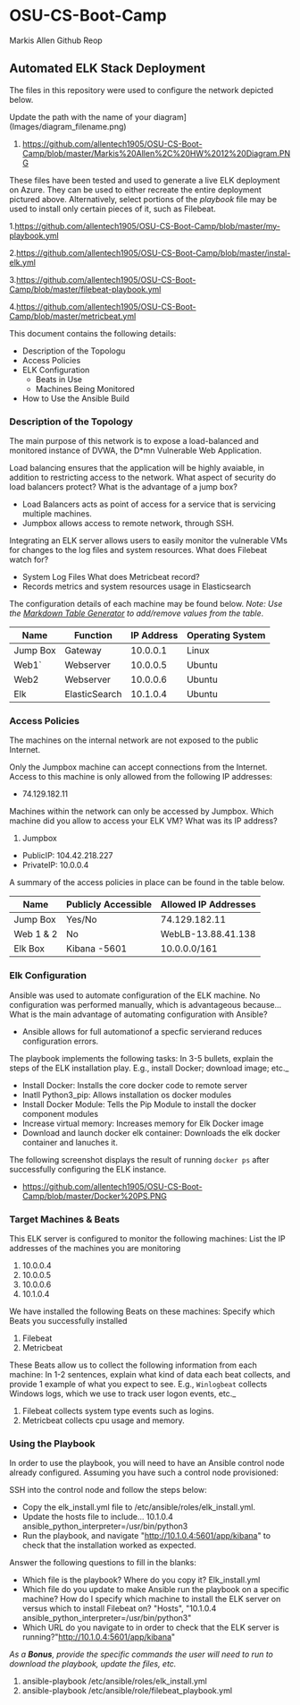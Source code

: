 # OSU-CS-Boot-Camp
Markis Allen Github  Reop
## Automated ELK Stack Deployment

The files in this repository were used to configure the network depicted below.

Update the path with the name of your diagram](Images/diagram_filename.png)
 1. https://github.com/allentech1905/OSU-CS-Boot-Camp/blob/master/Markis%20Allen%2C%20HW%2012%20Diagram.PNG

These files have been tested and used to generate a live ELK deployment on Azure. They can be used to either recreate the entire deployment pictured above. Alternatively, select portions of the _playbook_ file may be used to install only certain pieces of it, such as Filebeat.

  1.https://github.com/allentech1905/OSU-CS-Boot-Camp/blob/master/my-playbook.yml
  
  2.https://github.com/allentech1905/OSU-CS-Boot-Camp/blob/master/instal-elk.yml
  
  3.https://github.com/allentech1905/OSU-CS-Boot-Camp/blob/master/filebeat-playbook.yml
  
  4.https://github.com/allentech1905/OSU-CS-Boot-Camp/blob/master/metricbeat.yml

This document contains the following details:
- Description of the Topologu
- Access Policies
- ELK Configuration
  - Beats in Use
  - Machines Being Monitored
- How to Use the Ansible Build


### Description of the Topology

The main purpose of this network is to expose a load-balanced and monitored instance of DVWA, the D*mn Vulnerable Web Application.

Load balancing ensures that the application will be highly avaiable, in addition to restricting access to the network.
What aspect of security do load balancers protect? What is the advantage of a jump box?
- Load Balancers acts as point of access for a service that is servicing multiple machines. 
- Jumpbox allows access to remote network, through SSH.

Integrating an ELK server allows users to easily monitor the vulnerable VMs for changes to the log files and system resources.
What does Filebeat watch for? 
- System Log Files
What does Metricbeat record? 
- Records metrics and system resources usage in Elasticsearch

The configuration details of each machine may be found below.
_Note: Use the [Markdown Table Generator](http://www.tablesgenerator.com/markdown_tables) to add/remove values from the table_.

| Name     | Function | IP Address | Operating System |
|----------|----------|------------|------------------|
| Jump Box | Gateway  | 10.0.0.1   | Linux            |
| Web1`    | Webserver| 10.0.0.5   | Ubuntu           |
| Web2     | Webserver| 10.0.0.6   | Ubuntu           |
| Elk	     |ElasticSearch| 10.1.0.4| Ubuntu           |

### Access Policies

The machines on the internal network are not exposed to the public Internet. 

Only the Jumpbox machine can accept connections from the Internet. Access to this machine is only allowed from the following IP addresses:
- 74.129.182.11

Machines within the network can only be accessed by Jumpbox.
Which machine did you allow to access your ELK VM? What was its IP address?
 1. Jumpbox
   - PublicIP: 104.42.218.227
   - PrivateIP: 10.0.0.4

A summary of the access policies in place can be found in the table below.

| Name     | Publicly Accessible | Allowed IP Addresses |
|----------|---------------------|----------------------|
| Jump Box | Yes/No              | 74.129.182.11
| Web 1 & 2| No                  |WebLB-13.88.41.138
| Elk Box  | Kibana -5601        |10.0.0.0/161

### Elk Configuration

Ansible was used to automate configuration of the ELK machine. No configuration was performed manually, which is advantageous because...
What is the main advantage of automating configuration with Ansible?
- Ansible allows for full automationof a specfic servierand reduces configuration errors.

The playbook implements the following tasks:
In 3-5 bullets, explain the steps of the ELK installation play. E.g., install Docker; download image; etc._
- Install Docker: Installs the core docker code to remote server
- Inatll Python3_pip: Allows installation os docker modules
- Install Docker Module: Tells the Pip Module to install the docker component modules
- Increase virtual memory: Increases memory for Elk Docker image
- Download and launch docker elk container: Downloads the elk  docker container and lanuches it.

The following screenshot displays the result of running `docker ps` after successfully configuring the ELK instance.
- https://github.com/allentech1905/OSU-CS-Boot-Camp/blob/master/Docker%20PS.PNG

### Target Machines & Beats
This ELK server is configured to monitor the following machines:
List the IP addresses of the machines you are monitoring
1. 10.0.0.4
2. 10.0.0.5
3. 10.0.0.6
4. 10.1.0.4

We have installed the following Beats on these machines:
Specify which Beats you successfully installed
1. Filebeat
2. Metricbeat

These Beats allow us to collect the following information from each machine:
In 1-2 sentences, explain what kind of data each beat collects, and provide 1 example of what you expect to see. E.g., `Winlogbeat` collects Windows logs, which we use to track user logon events, etc._
 1. Filebeat collects system  type events such as logins.
 2. Metricbeat collects cpu usage and memory.


### Using the Playbook
In order to use the playbook, you will need to have an Ansible control node already configured. Assuming you have such a control node provisioned: 

SSH into the control node and follow the steps below:
- Copy the elk_install.yml file to /etc/ansible/roles/elk_install.yml.
- Update the hosts file to include... 10.1.0.4 ansible_python_interpreter=/usr/bin/python3
- Run the playbook, and navigate "http://10.1.0.4:5601/app/kibana" to check that the installation worked as expected.

Answer the following questions to fill in the blanks:
- Which file is the playbook? Where do you copy it? Elk_install.yml
- Which file do you update to make Ansible run the playbook on a specific machine? How do I specify which machine to install the ELK server on versus which to install Filebeat on? "Hosts", "10.1.0.4 ansible_python_interpreter=/usr/bin/python3"
- Which URL do you navigate to in order to check that the ELK server is running?"http://10.1.0.4:5601/app/kibana" 

_As a **Bonus**, provide the specific commands the user will need to run to download the playbook, update the files, etc._
1. ansible-playbook /etc/ansible/roles/elk_install.yml
2. ansible-playbook /etc/ansible/role/filebeat_playbook.yml

